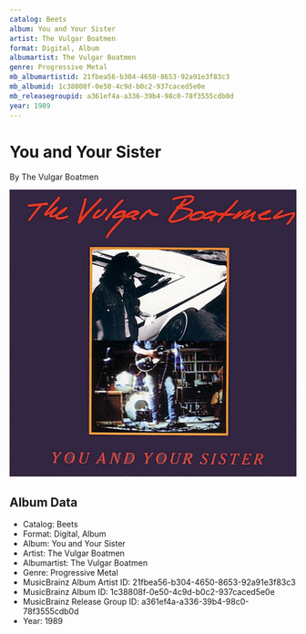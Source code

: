 ```yaml
---
catalog: Beets
album: You and Your Sister
artist: The Vulgar Boatmen
format: Digital, Album
albumartist: The Vulgar Boatmen
genre: Progressive Metal
mb_albumartistid: 21fbea56-b304-4650-8653-92a91e3f83c3
mb_albumid: 1c38808f-0e50-4c9d-b0c2-937caced5e0e
mb_releasegroupid: a361ef4a-a336-39b4-98c0-78f3555cdb0d
year: 1989
---
```


# You and Your Sister

By The Vulgar Boatmen

![](../../assets/beetscovers/The_Vulgar_Boatmen-You_and_Your_Sister.jpg)

## Album Data

- Catalog: Beets
- Format: Digital, Album
- Album: You and Your Sister
- Artist: The Vulgar Boatmen
- Albumartist: The Vulgar Boatmen
- Genre: Progressive Metal
- MusicBrainz Album Artist ID: 21fbea56-b304-4650-8653-92a91e3f83c3
- MusicBrainz Album ID: 1c38808f-0e50-4c9d-b0c2-937caced5e0e
- MusicBrainz Release Group ID: a361ef4a-a336-39b4-98c0-78f3555cdb0d
- Year: 1989

